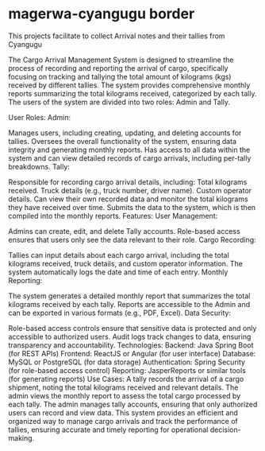 # magerwa-cyangugu border
This projects facilitate to collect Arrival notes and their tallies from Cyangugu

The Cargo Arrival Management System is designed to streamline the process of recording and reporting the arrival of cargo, specifically focusing on tracking and tallying the total amount of kilograms (kgs) received by different tallies. The system provides comprehensive monthly reports summarizing the total kilograms received, categorized by each tally. The users of the system are divided into two roles: Admin and Tally.

User Roles:
Admin:

Manages users, including creating, updating, and deleting accounts for tallies.
Oversees the overall functionality of the system, ensuring data integrity and generating monthly reports.
Has access to all data within the system and can view detailed records of cargo arrivals, including per-tally breakdowns.
Tally:

Responsible for recording cargo arrival details, including:
Total kilograms received.
Truck details (e.g., truck number, driver name).
Custom operator details.
Can view their own recorded data and monitor the total kilograms they have received over time.
Submits the data to the system, which is then compiled into the monthly reports.
Features:
User Management:

Admins can create, edit, and delete Tally accounts.
Role-based access ensures that users only see the data relevant to their role.
Cargo Recording:

Tallies can input details about each cargo arrival, including the total kilograms received, truck details, and custom operator information.
The system automatically logs the date and time of each entry.
Monthly Reporting:

The system generates a detailed monthly report that summarizes the total kilograms received by each tally.
Reports are accessible to the Admin and can be exported in various formats (e.g., PDF, Excel).
Data Security:

Role-based access controls ensure that sensitive data is protected and only accessible to authorized users.
Audit logs track changes to data, ensuring transparency and accountability.
Technologies:
Backend: Java Spring Boot (for REST APIs)
Frontend: ReactJS or Angular (for user interface)
Database: MySQL or PostgreSQL (for data storage)
Authentication: Spring Security (for role-based access control)
Reporting: JasperReports or similar tools (for generating reports)
Use Cases:
A tally records the arrival of a cargo shipment, noting the total kilograms received and relevant details.
The admin views the monthly report to assess the total cargo processed by each tally.
The admin manages tally accounts, ensuring that only authorized users can record and view data.
This system provides an efficient and organized way to manage cargo arrivals and track the performance of tallies, ensuring accurate and timely reporting for operational decision-making.


